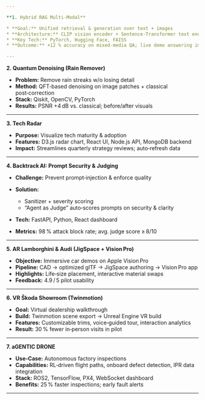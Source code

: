 ```yaml
---

**1. Hybrid RAG Multi‑Modal**

* **Goal:** Unified retrieval & generation over text + images
* **Architecture:** CLIP vision encoder + Sentence‑Transformer text encoder → fusion retriever → seq2seq reader
* **Key Tech:** PyTorch, Hugging Face, FAISS
* **Outcome:** +12 % accuracy on mixed‑media QA; live demo answering image queries

---
```


**2. Quantum Denoising (Rain Remover)**

* **Problem:** Remove rain streaks w/o losing detail
* **Method:** QFT‑based denoising on image patches + classical post‑correction
* **Stack:** Qiskit, OpenCV, PyTorch
* **Results:** PSNR +4 dB vs. classical; before/after visuals

---

**3. Tech Radar**

* **Purpose:** Visualize tech maturity & adoption
* **Features:** D3.js radar chart, React UI, Node.js API, MongoDB backend
* **Impact:** Streamlines quarterly strategy reviews; auto‑refresh data

---

**4. Backtrack AI: Prompt Security & Judging**

* **Challenge:** Prevent prompt‑injection & enforce quality
* **Solution:**

  * Sanitizer + severity scoring
  * “Agent as Judge” auto‑scores prompts on security & clarity
* **Tech:** FastAPI, Python, React dashboard
* **Metrics:** 98 % attack block rate; avg. judge score ≥ 8/10

---

**5. AR Lamborghini & Audi (JigSpace + Vision Pro)**

* **Objective:** Immersive car demos on Apple Vision Pro
* **Pipeline:** CAD → optimized glTF → JigSpace authoring → Vision Pro app
* **Highlights:** Life‑size placement, interactive material swaps
* **Feedback:** 4.9 / 5 pilot usability

---

**6. VR Škoda Showroom (Twinmotion)**

* **Goal:** Virtual dealership walkthrough
* **Build:** Twinmotion scene export → Unreal Engine VR build
* **Features:** Customizable trims, voice‑guided tour, interaction analytics
* **Result:** 30 % fewer in‑person visits in pilot

---

**7. aGENTIC DRONE**

* **Use‑Case:** Autonomous factory inspections
* **Capabilities:** RL‑driven flight paths, onboard defect detection, IPR data integration
* **Stack:** ROS2, TensorFlow, PX4, WebSocket dashboard
* **Benefits:** 25 % faster inspections; early fault alerts

---
